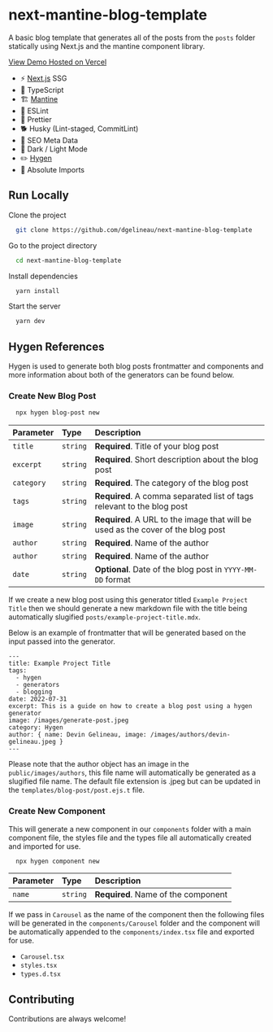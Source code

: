 # next-mantine-blog-template

A basic blog template that generates all of the posts from the `posts` folder statically using Next.js and the mantine component library.

[View Demo Hosted on Vercel](https://next-mantine-blog-template.vercel.app/)

- ⚡ [Next.js](https://nextjs.org/) SSG
- 🧠 TypeScript
- 🏗️ [Mantine](https://mantine.dev/)
- 🤔 ESLint
- 💅 Prettier
- 🐕 Husky (Lint-staged, CommitLint)
- 🤖 SEO Meta Data
- 🌙 Dark / Light Mode
- ✏️ [Hygen](http://www.hygen.io/)
- 📍 Absolute Imports

## Run Locally

Clone the project

```bash
  git clone https://github.com/dgelineau/next-mantine-blog-template
```

Go to the project directory

```bash
  cd next-mantine-blog-template
```

Install dependencies

```bash
  yarn install
```

Start the server

```bash
  yarn dev
```

## Hygen References

Hygen is used to generate both blog posts frontmatter and components and more information about both of the generators can be found below.

### Create New Blog Post

```bash
  npx hygen blog-post new
```

| Parameter  | Type     | Description                                                                      |
| :--------- | :------- | :------------------------------------------------------------------------------- |
| `title`    | `string` | **Required**. Title of your blog post                                            |
| `excerpt`  | `string` | **Required**. Short description about the blog post                              |
| `category` | `string` | **Required**. The category of the blog post                                      |
| `tags`     | `string` | **Required**. A comma separated list of tags relevant to the blog post           |
| `image`    | `string` | **Required**. A URL to the image that will be used as the cover of the blog post |
| `author`   | `string` | **Required**. Name of the author                                                 |
| `author`   | `string` | **Required**. Name of the author                                                 |
| `date`     | `string` | **Optional**. Date of the blog post in `YYYY-MM-DD` format                       |

If we create a new blog post using this generator titled `Example Project Title` then we should generate a new markdown file with the title being automatically slugified `posts/example-project-title.mdx`.

Below is an example of frontmatter that will be generated based on the input passed into the generator.

```mdx
---
title: Example Project Title
tags:
  - hygen
  - generators
  - blogging
date: 2022-07-31
excerpt: This is a guide on how to create a blog post using a hygen generator
image: /images/generate-post.jpeg
category: Hygen
author: { name: Devin Gelineau, image: /images/authors/devin-gelineau.jpeg }
---
```

Please note that the author object has an image in the `public/images/authors`, this file name will
automatically be generated as a slugified file name. The default file extension is .jpeg but can be updated
in the `templates/blog-post/post.ejs.t` file.

### Create New Component

This will generate a new component in our `components` folder with a main component file, the styles file and the types file all automatically created and imported for use.

```bash
  npx hygen component new
```

| Parameter | Type     | Description                         |
| :-------- | :------- | :---------------------------------- |
| `name`    | `string` | **Required**. Name of the component |

If we pass in `Carousel` as the name of the component then the following files will be generated in the `components/Carousel` folder and the component will be automatically appended to the `components/index.tsx` file and exported for use.

- `Carousel.tsx`
- `styles.tsx`
- `types.d.tsx`

## Contributing

Contributions are always welcome!
